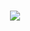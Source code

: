 <h1 align="center"> <a href="https://sunguoqi.com/"> <img src="https://readme-typing-svg.herokuapp.com/?lines=console.log(%22Hello%2C%20World!%22);welcome to leyang's homepage!&center=true&size=27"> </a> </h1>
